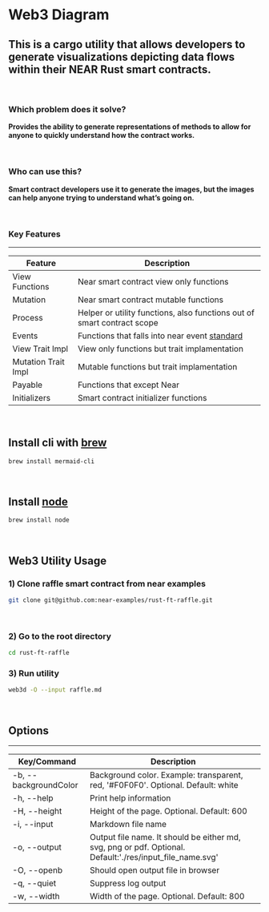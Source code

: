 # Web3 Diagram

## **This is a cargo utility that allows developers to generate visualizations depicting data flows within their NEAR Rust smart contracts.**

<br>

### Which problem does it solve?
**Provides the ability to generate representations of methods to allow for anyone to quickly understand how the contract works.**

<br>

### Who can use this?
**Smart contract developers use it to generate the images, but the images can help anyone trying to understand what’s going on.**

<br>

### Key Features
___

| Feature | Description |
| ----------- | ----------- |
| View Functions | Near smart contract view only functions |
| Mutation | Near smart contract mutable functions |
| Process | Helper or utility functions, also functions out of smart contract scope |
| Events | Functions that falls into near event [standard]([https://link](https://github.com/near/near-sdk-rs/blob/master/near-contract-standards/src/event.rs)) |
| View Trait Impl | View only functions but trait implamentation |
| Mutation Trait Impl | Mutable functions but trait implamentation |
| Payable | Functions that except Near |
| Initializers | Smart contract initializer functions |

<br>

## Install cli with [brew](https://brew.sh/)

```bash
brew install mermaid-cli
```

<br>

## Install [node](https://gist.github.com/tomysmile/da3cb8194ec8f0e4df86#install-node)

```bash
brew install node
```

<br>

## Web3 Utility Usage


### 1) Clone raffle smart contract from near examples

```bash
git clone git@github.com:near-examples/rust-ft-raffle.git
```

<br>

### 2) Go to the root directory
```bash
cd rust-ft-raffle
```

### 3) Run utility
```bash
web3d -O --input raffle.md
```

<br>

## Options
___

| Key/Command | Description |
| ----------- | ----------- |
| -b, --backgroundColor | Background color. Example: transparent, red, '#F0F0F0'. Optional. Default: white |
| -h, --help | Print help information |
| -H, --height | Height of the page. Optional. Default: 600 |
| -i, --input  | Markdown file name |
| -o, --output | Output file name. It should be either md, svg, png or pdf. Optional. Default:'./res/input_file_name.svg' |
| -O, --openb | Should open output file in browser |
| -q, --quiet | Suppress log output |
| -w, --width | Width of the page. Optional. Default: 800 |